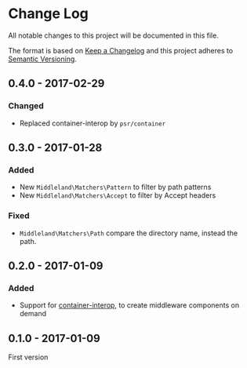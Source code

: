 # Change Log
All notable changes to this project will be documented in this file.

The format is based on [Keep a Changelog](http://keepachangelog.com/) 
and this project adheres to [Semantic Versioning](http://semver.org/).

## 0.4.0 - 2017-02-29

### Changed

* Replaced container-interop by `psr/container`

## 0.3.0 - 2017-01-28

### Added

* New `Middleland\Matchers\Pattern` to filter by path patterns
* New `Middleland\Matchers\Accept` to filter by Accept headers

### Fixed

* `Middleland\Matchers\Path` compare the directory name, instead the path.

## 0.2.0 - 2017-01-09

### Added

* Support for [container-interop](https://github.com/container-interop/container-interop), to create middleware components on demand

## 0.1.0 - 2017-01-09

First version
